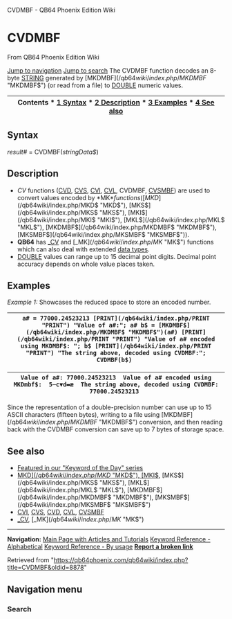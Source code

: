 


CVDMBF - QB64 Phoenix Edition Wiki








# CVDMBF



From QB64 Phoenix Edition Wiki



[Jump to navigation](#mw-head)
[Jump to search](#searchInput)
The CVDMBF function decodes an 8-byte [STRING](/qb64wiki/index.php/STRING "STRING") generated by [MKDMBF$](/qb64wiki/index.php/MKDMBF$ "MKDMBF$") (or read from a file) to [DOUBLE](/qb64wiki/index.php/DOUBLE "DOUBLE") numeric values.


  






| Contents * [1 Syntax](#Syntax) * [2 Description](#Description) * [3 Examples](#Examples) * [4 See also](#See_also) |
| --- |


## Syntax


*result#* = CVDMBF(*stringData$*)
  




## Description


* *CV* functions ([CVD](/qb64wiki/index.php/CVD "CVD"), [CVS](/qb64wiki/index.php/CVS "CVS"), [CVI](/qb64wiki/index.php/CVI "CVI"), [CVL](/qb64wiki/index.php/CVL "CVL"), CVDMBF, [CVSMBF](/qb64wiki/index.php/CVSMBF "CVSMBF")) are used to convert values encoded by *MK$* functions ([MKD$](/qb64wiki/index.php/MKD$ "MKD$"), [MKS$](/qb64wiki/index.php/MKS$ "MKS$"), [MKI$](/qb64wiki/index.php/MKI$ "MKI$"), [MKL$](/qb64wiki/index.php/MKL$ "MKL$"), [MKDMBF$](/qb64wiki/index.php/MKDMBF$ "MKDMBF$"), [MKSMBF$](/qb64wiki/index.php/MKSMBF$ "MKSMBF$")).
* **QB64** has [\_CV](/qb64wiki/index.php/CV "CV") and [\_MK$](/qb64wiki/index.php/MK$ "MK$") functions which can also deal with extended [data types](/qb64wiki/index.php/Data_types "Data types").
* [DOUBLE](/qb64wiki/index.php/DOUBLE "DOUBLE") values can range up to 15 decimal point digits. Decimal point accuracy depends on whole value places taken.


  




## Examples


*Example 1:* Showcases the reduced space to store an encoded number.





| ``` a# = 77000.24523213 [PRINT](/qb64wiki/index.php/PRINT "PRINT") "Value of a#:"; a# b$ = [MKDMBF$](/qb64wiki/index.php/MKDMBF$ "MKDMBF$")(a#) [PRINT](/qb64wiki/index.php/PRINT "PRINT") "Value of a# encoded using MKDMBF$: "; b$ [PRINT](/qb64wiki/index.php/PRINT "PRINT") "The string above, decoded using CVDMBF:"; CVDMBF(b$)  ``` |
| --- |




| ``` Value of a#: 77000.24523213  Value of a# encoded using MKDmbf$:  5─c▼d▬æ  The string above, decoded using CVDMBF: 77000.24523213  ``` |
| --- |


Since the representation of a double-precision number can use up to 15 ASCII characters (fifteen bytes), writing to a file using [MKDMBF$](/qb64wiki/index.php/MKDMBF$ "MKDMBF$") conversion, and then reading back with the CVDMBF conversion can save up to 7 bytes of storage space.
  




## See also


* [Featured in our "Keyword of the Day" series](https://qb64phoenix.com/forum/showthread.php?tid=1066)
* [MKD$](/qb64wiki/index.php/MKD$ "MKD$"), [MKI$](/qb64wiki/index.php/MKI$ "MKI$"), [MKS$](/qb64wiki/index.php/MKS$ "MKS$"), [MKL$](/qb64wiki/index.php/MKL$ "MKL$"), [MKDMBF$](/qb64wiki/index.php/MKDMBF$ "MKDMBF$"), [MKSMBF$](/qb64wiki/index.php/MKSMBF$ "MKSMBF$")
* [CVI](/qb64wiki/index.php/CVI "CVI"), [CVS](/qb64wiki/index.php/CVS "CVS"), [CVD](/qb64wiki/index.php/CVD "CVD"), [CVL](/qb64wiki/index.php/CVL "CVL"), [CVSMBF](/qb64wiki/index.php/CVSMBF "CVSMBF")
* [\_CV](/qb64wiki/index.php/CV "CV"), [\_MK$](/qb64wiki/index.php/MK$ "MK$")


  






---


**Navigation:**
[Main Page with Articles and Tutorials](/qb64wiki/index.php/Main_Page "Main Page")
[Keyword Reference - Alphabetical](/qb64wiki/index.php/Keyword_Reference_-_Alphabetical "Keyword Reference - Alphabetical")
[Keyword Reference - By usage](/qb64wiki/index.php/Keyword_Reference_-_By_usage "Keyword Reference - By usage")
**[Report a broken link](https://qb64phoenix.com/forum/showthread.php?tid=2800)**  





Retrieved from "<https://qb64phoenix.com/qb64wiki/index.php?title=CVDMBF&oldid=8878>"




## Navigation menu








### Search





















